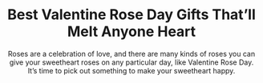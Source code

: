---
layout: post
title: Best Valentine Rose Day Gifts That’ll Melt Anyone Heart
subtitle: Roses are a celebration of love, and there are many kinds of roses you can give your sweetheart roses on any particular day, like Valentine Rose Day.  It’s time to pick out something to make your sweetheart happy.
header-img: "img/post/2023/09/copied/medium_valentine_rose_day_eb85f5d716.jpg"
header-style: text
permalink: "/valentine-rose-day/"
catalog: true
tags:
  - Recipients 
  - Men
---    